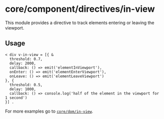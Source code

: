 # core/component/directives/in-view

This module provides a directive to track elements entering or leaving the viewport.

## Usage

```
< div v-in-view = [{ &
  threshold: 0.7,
  delay: 2000,
  callback: () => emit('elementInViewport'),
  onEnter: () => emit('elementEnterViewport'),
  onLeave: () => emit('elementLeaveViewport')
}, {
  threshold: 0.5,
  delay: 1000,
  callback: () => console.log('half of the element in the viewport for 1 second')
}] .
```

For more examples go to [`core/dom/in-view`](core/dom/in-view/index.ts).
